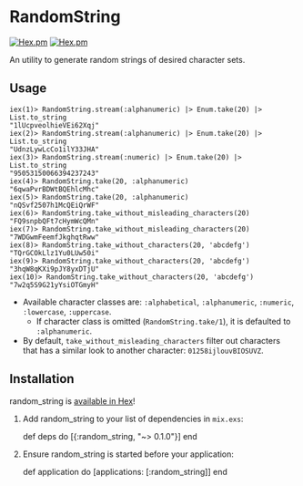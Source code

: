 # RandomString

[![Hex.pm](http://img.shields.io/hexpm/v/random_string.svg)](https://hex.pm/packages/random_string)
[![Hex.pm](http://img.shields.io/hexpm/dt/random_string.svg)](https://hex.pm/packages/random_string)

An utility to generate random strings of desired character sets.

## Usage

```
iex(1)> RandomString.stream(:alphanumeric) |> Enum.take(20) |> List.to_string
"1lUcpveolhieVEi62Xqj"
iex(2)> RandomString.stream(:alphanumeric) |> Enum.take(20) |> List.to_string
"UdnzLywLcCo1ilY33JHA"
iex(3)> RandomString.stream(:numeric) |> Enum.take(20) |> List.to_string
"95053150066394237243"
iex(4)> RandomString.take(20, :alphanumeric)
"6qwaPvrBDWtBQEhlcMhc"
iex(5)> RandomString.take(20, :alphanumeric)
"nQSvf2507h1McQEiQrWF"
iex(6)> RandomString.take_without_misleading_characters(20)
"FQ9snpbQFt7cHymWcQMn"
iex(7)> RandomString.take_without_misleading_characters(20)
"7WDGwmFeemfJkghqtRww"
iex(8)> RandomString.take_without_characters(20, 'abcdefg')
"TQrGCOkLlz1Yu0LUw50i"
iex(9)> RandomString.take_without_characters(20, 'abcdefg')
"3hqW8qKXi9pJY8yxDTjU"
iex(10)> RandomString.take_without_characters(20, 'abcdefg')
"7w2q5S9G21yYsiOTGmyH"
```

- Available character classes are: `:alphabetical`, `:alphanumeric`, `:numeric`, `:lowercase`, `:uppercase`.
    - If character class is omitted (`RandomString.take/1`), it is defaulted to `:alphanumeric`.
- By default, `take_without_misleading_characters` filter out characters that has a similar look to another character: `01258ijlouvBIOSUVZ`.

## Installation

random_string is [available in Hex](https://hex.pm/packages/random_string)!

  1. Add random_string to your list of dependencies in `mix.exs`:

        def deps do
          [{:random_string, "~> 0.1.0"}]
        end

  2. Ensure random_string is started before your application:

        def application do
          [applications: [:random_string]]
        end
